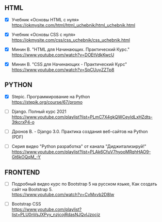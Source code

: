 ## HTML
- [x] Учебник «Основы HTML с нуля»  
https://okmysite.com/html/html_uchebnik/html_uchebnik.html

- [x] Учебник «Основы CSS с нуля»  
https://okmysite.com/css/css_uchebnik/css_uchebnik.html

- [x] Минин В. "HTML для Начинающих. Практический Курс."  
https://www.youtube.com/watch?v=DOEtVdkKwcU

- [x] Минин В. "CSS для Начинающих - Практический Курс"  
https://www.youtube.com/watch?v=SpCUuyZZTp8

## PYTHON
- [x] Stepic. Программирование на Python  
https://stepik.org/course/67/promo

- [ ] Django. Полный курс 2021  
https://www.youtube.com/playlist?list=PLmC7X4gkQWCeyIdLxHZdts-3tkcrxP4-o

- [ ] Дронов В. - Django 3.0. Практика создания веб-сайтов на Python (PDF)

- [ ] Серия видео "Python разработка" от канала "Диджитализируй!"  
https://www.youtube.com/playlist?list=PLAk6CfuV7hyooMRqhHAO9-Gt6kOQqM_-Y 

## FRONTEND
- [ ] Подробный видео курс по Bootstrap 5 на русском языке, Как создать сайт на Bootstrap 5.  
https://www.youtube.com/watch?v=CvMxvb2D8Iw

- [ ] Bootstrap CSS  
https://www.youtube.com/playlist?list=PLU0nVsJXPyy_nzjcojRdasNJQvlJzocjz

